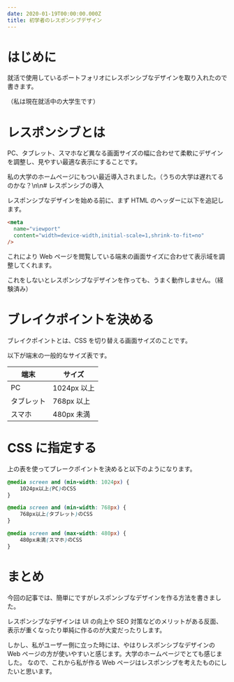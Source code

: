 ```yaml
---
date: 2020-01-19T00:00:00.000Z
title: 初学者のレスポンシブデザイン
---
```


# はじめに

就活で使用しているポートフォリオにレスポンシブなデザインを取り入れたので書きます。

（私は現在就活中の大学生です）

# レスポンシブとは

PC、タブレット、スマホなど異なる画面サイズの幅に合わせて柔軟にデザインを調整し、見やすい最適な表示にすることです。

私の大学のホームページにもつい最近導入されました。（うちの大学は遅れてるのかな？\n\n# レスポンシブの導入

レスポンシブなデザインを始める前に、まず HTML のヘッダーに以下を追記します。

```html
<meta
  name="viewport"
  content="width=device-width,initial-scale=1,shrink-to-fit=no"
/>
```

これにより Web ページを閲覧している端末の画面サイズに合わせて表示域を調整してくれます。

これをしないとレスポンシブなデザインを作っても、うまく動作しません。（経験済み）

# ブレイクポイントを決める

ブレイクポイントとは、CSS を切り替える画面サイズのことです。

以下が端末の一般的なサイズ表です。

| 端末       | サイズ      |
| ---------- | ----------- |
| PC         | 1024px 以上 |
| タブレット | 768px 以上  |
| スマホ     | 480px 未満  |

# CSS に指定する

上の表を使ってブレークポイントを決めると以下のようになります。

```css
@media screen and (min-width: 1024px) {
    1024px以上(PC)のCSS
}

@media screen and (min-width: 768px) {
    768px以上(タブレット)のCSS
}

@media screen and (max-width: 480px) {
    480px未満(スマホ)のCSS
}
```

# まとめ

今回の記事では、簡単にですがレスポンシブなデザインを作る方法を書きました。

レスポンシブなデザインは UI の向上や SEO 対策などのメリットがある反面、表示が重くなったり単純に作るのが大変だったりします。

しかし、私がユーザー側に立った時には、やはりレスポンシブなデザインの Web ページの方が使いやすいと感じます。大学のホームページでとても感じました。
なので、これから私が作る Web ページはレスポンシブを考えたものにしたいと思います。
